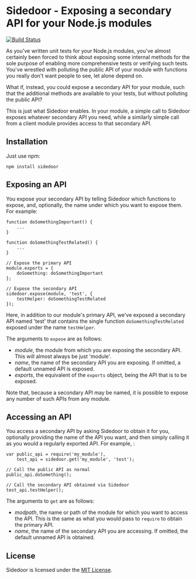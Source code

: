 # Sidedoor - Exposing a secondary API for your Node.js modules

[![Build Status](https://secure.travis-ci.org/mfncooper/sidedoor.png)](http://travis-ci.org/mfncooper/sidedoor)

As you've written unit tests for your Node.js modules, you've almost certainly
been forced to think about exposing some internal methods for the sole purpose
of enabling more comprehensive tests or verifying such tests. You've wrestled
with polluting the public API of your module with functions you really don't
want people to see, let alone depend on.

What if, instead, you could expose a secondary API for your module, such that
the additional methods are available to your tests, but without polluting the
public API?

This is just what Sidedoor enables. In your module, a simple call to Sidedoor
exposes whatever secondary API you need, while a similarly simple call from a
client module provides access to that secondary API.

## Installation

Just use npm:

    npm install sidedoor

## Exposing an API

You expose your secondary API by telling Sidedoor which functions to expose,
and, optionally, the name under which you want to expose them. For example:

    function doSomethingImportant() {
        ...
    }

    function doSomethingTestRelated() {
        ...
    }

    // Expose the primary API
    module.exports = {
        doSomething: doSomethingImportant
    };

    // Expose the secondary API
    sidedoor.expose(module, 'test', {
        testHelper: doSomethingTestRelated
    });

Here, in addition to our module's primary API, we've exposed a secondary API
named 'test' that contains the single function `doSomethingTestRelated` exposed
under the name `testHelper`.

The arguments to `expose` are as follows:

* _module_, the module from which you are exposing the secondary API. This will
almost always be just 'module'.
* _name_, the name of the secondary API you are exposing. If omitted, a default
unnamed API is exposed.
* _exports_, the equivalent of the `exports` object, being the API that is to
be exposed.

Note that, because a secondary API may be named, it is possible to expose any
number of such APIs from any module.

## Accessing an API

You access a secondary API by asking Sidedoor to obtain it for you, optionally
providing the name of the API you want, and then simply calling it as you would
a regularly exported API. For example, :

    var public_api = require('my_module'),
        test_api = sidedoor.get('my_module', 'test');

    // Call the public API as normal
    public_api.doSomething();

    // Call the secondary API obtained via Sidedoor
    test_api.testHelper();

The arguments to `get` are as follows:

* _modpath_, the name or path of the module for which you want to access the API.
This is the same as what you would pass to `require` to obtain the primary API.
* _name_, the name of the secondary API you are accessing. If omitted, the default
unnamed API is obtained.

## License

Sidedoor is licensed under the [MIT License](http://github.com/mfncooper/sidedoor/raw/master/LICENSE).
